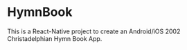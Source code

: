 # HymnBook
This is a React-Native project to create an Android/iOS 2002 Christadelphian Hymn Book App.
